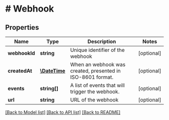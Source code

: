 # # Webhook

## Properties

Name | Type | Description | Notes
------------ | ------------- | ------------- | -------------
**webhookId** | **string** | Unique identifier of the webhook | [optional]
**createdAt** | [**\DateTime**](\DateTime.md) | When an webhook was created, presented in ISO-8601 format. | [optional]
**events** | **string[]** | A list of events that will trigger the webhook. | [optional]
**url** | **string** | URL of the webhook | [optional]

[[Back to Model list]](../../README.md#models) [[Back to API list]](../../README.md#endpoints) [[Back to README]](../../README.md)
